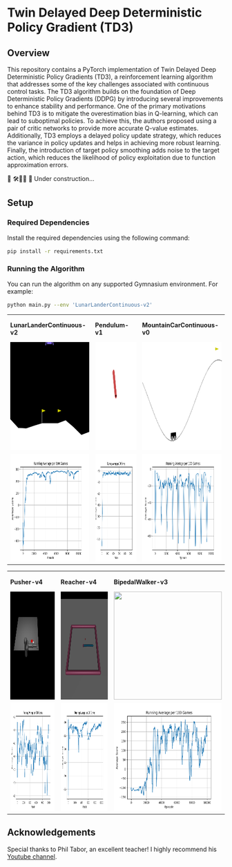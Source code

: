 # Twin Delayed Deep Deterministic Policy Gradient (TD3)

## Overview

This repository contains a PyTorch implementation of Twin Delayed Deep Deterministic Policy Gradients (TD3), a reinforcement learning algorithm that addresses some of the key challenges associated with continuous control tasks. The TD3 algorithm builds on the foundation of Deep Deterministic Policy Gradients (DDPG) by introducing several improvements to enhance stability and performance. One of the primary motivations behind TD3 is to mitigate the overestimation bias in Q-learning, which can lead to suboptimal policies. To achieve this, the authors proposed using a pair of critic networks to provide more accurate Q-value estimates. Additionally, TD3 employs a delayed policy update strategy, which reduces the variance in policy updates and helps in achieving more robust learning. Finally, the introduction of target policy smoothing adds noise to the target action, which reduces the likelihood of policy exploitation due to function approximation errors.  

🚧 🛠️👷‍♀️ 🛑 Under construction...

## Setup

### Required Dependencies

Install the required dependencies using the following command:

```bash
pip install -r requirements.txt
```

### Running the Algorithm

You can run the algorithm on any supported Gymnasium environment. For example:

```bash
python main.py --env 'LunarLanderContinuous-v2'
```

<table>
    <tr>
        <td>
            <p><b>LunarLanderContinuous-v2</b></p>
            <img src="environments/LunarLanderContinuous-v2.gif" width="250" height="250"/>
        </td>
        <td>
            <p><b>Pendulum-v1</b></p>
            <img src="environments/Pendulum-v1.gif" width="250" height="250"/>
        </td>
        <td>
            <p><b>MountainCarContinuous-v0</b></p>
            <img src="environments/MountainCarContinuous-v0.gif" width="250" height="250"/>
        </td>
    </tr>
    <tr>
        <td>
            <img src="metrics/LunarLanderContinuous-v2_running_avg.png" width="250" height="250"/>
        </td>
        <td>
            <img src="metrics/Pendulum-v1_running_avg.png" width="250" height="250"/>
        </td>
        <td>
            <img src="metrics/MountainCarContinuous-v0_running_avg.png" width="250" height="250"/>
        </td>
    </tr>
</table>
<table>
    <tr>
        <td>
            <p><b>Pusher-v4</b></p>
            <img src="environments/Pusher-v4.gif" width="250" height="250"/>
        </td>
        <td>
            <p><b>Reacher-v4</b></p>
            <img src="environments/Reacher-v4.gif" width="250" height="250"/>
        </td>
        <td>
            <p><b>BipedalWalker-v3</b></p>
            <img src="environments/BipedalWalker-v3.gif" width="250" height="250"/>
        </td>
    </tr>
    <tr>
        <td>
            <img src="metrics/Pusher-v4_running_avg.png" width="250" height="250"/>
        </td>
        <td>
            <img src="metrics/Reacher-v4_running_avg.png" width="250" height="250"/>
        </td>
        <td>
            <img src="metrics/BipedalWalker-v3_running_avg.png" width="250" height="250"/>
        </td>
    </tr>
</table>
<!-- <table>
    <tr>
        <td>
            <p><b>BeamRider-v5</b></p>
            <img src="environments/BeamRider-v5.gif" width="250" height="250"/>
        </td>
        <td>
            <p><b>Centipede-v5</b></p>
            <img src="environments/Centipede-v5.gif" width="250" height="250"/>
        </td>
        <td>
            <p><b>DonkeyKong-v5</b></p>
            <img src="environments/DonkeyKong-v5.gif" width="250" height="250"/>
        </td>
    </tr>
    <tr>
        <td>
            <img src="metrics/BeamRider-v5_running_avg.png" width="250" height="250"/>
        </td>
        <td>
            <img src="metrics/Centipede-v5_running_avg.png" width="250" height="250"/>
        </td>
        <td>
            <img src="metrics/DonkeyKong-v5_running_avg.png" width="250" height="250"/>
        </td>
    </tr>
</table>
<table>
    <tr>
        <td>
            <p><b>Frogger-v5</b></p>
            <img src="environments/Frogger-v5.gif" width="250" height="250"/>
        </td>
        <td>
            <p><b>KungFuMaster-v5</b></p>
            <img src="environments/KungFuMaster-v5.gif" width="250" height="250"/>
        </td>
        <td>
            <p><b>MarioBros-v5</b></p>
            <img src="environments/MarioBros-v5.gif" width="250" height="250"/>
        </td>
    </tr>
    <tr>
        <td>
            <img src="metrics/InvertedDoublePendulum-v4_running_avg.png" width="250" height="250"/>
        </td>
        <td>
            <img src="metrics/KungFuMaster-v5_running_avg.png" width="250" height="250"/>
        </td>
        <td>
            <img src="metrics/MarioBros-v5_running_avg.png" width="250" height="250"/>
        </td>
    </tr>
</table>
<table>
    <tr>
        <td>
            <p><b>MsPacman-v5</b></p>
            <img src="environments/MsPacman-v5.gif" width="250" height="250"/>
        </td>
        <td>
            <p><b>SpaceInvaders-v5</b></p>
            <img src="environments/SpaceInvaders-v5.gif" width="250" height="250"/>
        </td>
        <td>
            <p><b>Tetris-v5</b></p>
            <img src="environments/Tetris-v5.gif" width="250" height="250"/>
        </td>
    </tr>
    <tr>
        <td>
            <img src="metrics/MsPacman-v5_running_avg.png" width="250" height="250"/>
        </td>
        <td>
            <img src="metrics/SpaceInvaders-v5_running_avg.png" width="250" height="250"/>
        </td>
        <td>
            <img src="metrics/Tetris-v5_running_avg.png" width="250" height="250"/>
        </td>
    </tr>
</table> -->

## Acknowledgements

Special thanks to Phil Tabor, an excellent teacher! I highly recommend his [Youtube channel](https://www.youtube.com/machinelearningwithphil).
